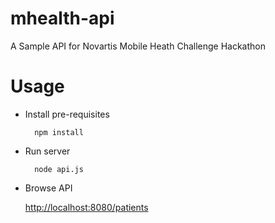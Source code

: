 mhealth-api
===========

A Sample API for Novartis Mobile Heath Challenge Hackathon

Usage
===========

* Install pre-requisites
        
        npm install

* Run server

        node api.js

* Browse API

    <http://localhost:8080/patients>
